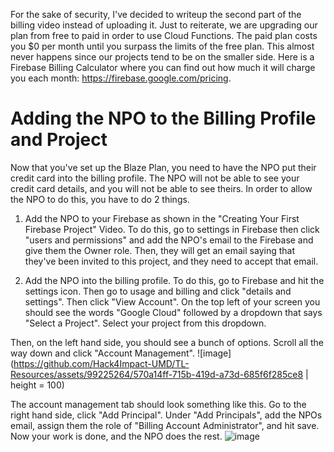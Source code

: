For the sake of security, I've decided to writeup the second part of the billing video instead of uploading it.
Just to reiterate, we are upgrading our plan from free to paid in order to use Cloud Functions.
The paid plan costs you $0 per month until you surpass the limits of the free plan.
This almost never happens since our projects tend to be on the smaller side.
Here is a Firebase Billing Calculator where you can find out how much it will charge you each month:
https://firebase.google.com/pricing. 

# Adding the NPO to the Billing Profile and Project
Now that you've set up the Blaze Plan, you need to have the NPO put their credit card into the billing profile.
The NPO will not be able to see your credit card details, and you will not be able to see theirs.
In order to allow the NPO to do this, you have to do 2 things.

1. Add the NPO to your Firebase as shown in the "Creating Your First Firebase Project" Video. 
To do this, go to settings in Firebase then click "users and permissions" and add the NPO's email to the Firebase
and give them the Owner role. Then, they will get an email saying that they've been invited to this project, and they
need to accept that email.

2. Add the NPO into the billing profile. To do this, go to Firebase and hit the settings icon. 
Then go to usage and billing and click "details and settings". Then click "View Account". On the top left of your screen
you should see the words "Google Cloud" followed by a dropdown that says "Select a Project". Select your project
from this dropdown.

Then, on the left hand side, you should see a bunch of options. Scroll all the way down and click
"Account Management". 
![image](https://github.com/Hack4Impact-UMD/TL-Resources/assets/99225264/570a14ff-715b-419d-a73d-685f6f285ce8 | height = 100)

The account management tab should look something like this. Go to the right hand side, click "Add Principal".
Under "Add Principals", add the NPOs email, assign them the role of "Billing Account Administrator", and hit
save. Now your work is done, and the NPO does the rest.
![image](https://github.com/Hack4Impact-UMD/TL-Resources/assets/99225264/8aa47bfa-044d-41d0-9ca5-af8df90c2c14)
